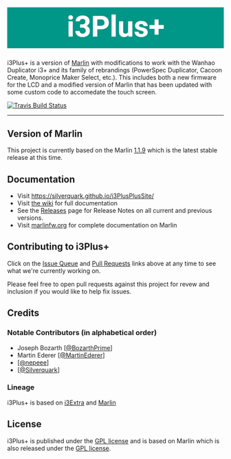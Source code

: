 
# ![i3Plus+ header](images/i3Plus+.png)

i3Plus+ is a version of [Marlin](https://github.com/MarlinFirmware/Marlin) with modifications to work with the Wanhao Duplicator i3+ and its family of rebrandings (PowerSpec Duplicator, Cacoon Create, Monoprice Maker Select, etc.). This includes both a new firmware for the LCD and a modified version of Marlin that has been updated with some custom code to accomedate the touch screen.

[![Travis Build Status](https://api.travis-ci.org/BozarthPrime/i3PlusPlus.svg)](https://travis-ci.org/BozarthPrime/i3PlusPlus)

----

## Version of Marlin
This project is currently based on the Marlin [1.1.9](https://github.com/MarlinFirmware/Marlin/releases/tag/1.1.9) which is the latest stable release at this time. 

## Documentation
- Visit https://silverquark.github.io/i3PlusPlusSite/
- Visit [the wiki](https://github.com/BozarthPrime/i3PlusPlus/wiki) for full documentation
- See the [Releases](https://github.com/BozarthPrime/i3PlusPlus/releases) page for Release Notes on all current and previous versions.
- Visit [marlinfw.org](http://marlinfw.org/) for complete documentation on Marlin

## Contributing to i3Plus+
Click on the [Issue Queue](https://github.com/BozarthPrime/i3PlusPlus/issues) and [Pull Requests](https://github.com/BozarthPrime/i3PlusPlus/pulls) links above at any time to see what we're currently working on.

Please feel free to open pull requests against this project for revew and inclusion if you would like to help fix issues.

## Credits

### Notable Contributors (in alphabetical order)
- Joseph Bozarth [[@BozarthPrime](https://github.com/BozarthPrime)]
- Martin Ederer [[@MartinEderer](https://github.com/MartinEderer)]
- [[@nepeee](https://github.com/nepeee)]
- [[@Silverquark](https://github.com/Silverquark)]

### Lineage
i3Plus+ is based on [i3Extra](https://github.com/nepeee/i3Extra) and [Marlin](https://github.com/MarlinFirmware/Marlin)

## License
i3Plus+ is published under the [GPL license](https://github.com/COPYING.md) and is based on Marlin which is also released under the [GPL license](https://github.com/COPYING.md). 


